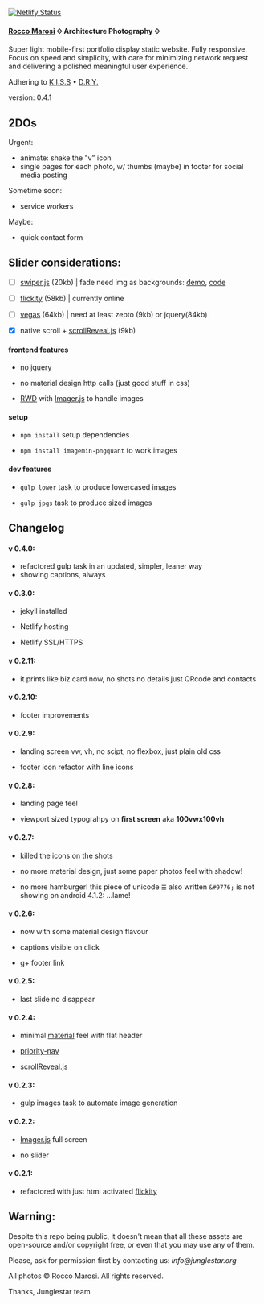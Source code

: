 [![Netlify Status](https://api.netlify.com/api/v1/badges/33190688-afc3-41c7-8c7a-ae8677c49ddd/deploy-status)](https://app.netlify.com/sites/roccomarosi/deploys)

#### [Rocco Marosi](http://roccomarosi.com) ⟐ Architecture Photography ⟐

Super light mobile-first portfolio display static website. Fully responsive. Focus on speed and simplicity, with care for minimizing network request and delivering a polished meaningful user experience.

Adhering to [K.I.S.S](https://en.wikipedia.org/wiki/KISS_principle) • [D.R.Y.](https://en.wikipedia.org/wiki/Don%27t_repeat_yourself)

version: 0.4.1

## 2DOs

Urgent:

- animate: shake the "v" icon
- single pages for each photo, w/ thumbs (maybe) in footer for social media posting

Sometime soon:

- service workers

Maybe:

- quick contact form


## Slider considerations:

- [ ] [swiper.js](http://www.idangero.us/swiper/) (20kb) | fade need img as backgrounds: [demo](http://www.idangero.us/swiper/demos/16-effect-fade.html), [code](https://github.com/nolimits4web/Swiper/blob/master/demos/16-effect-fade.html)

- [ ] [flickity](http://flickity.metafizzy.co/) (58kb) | currently online

- [ ] [vegas](https://github.com/jaysalvat/vegas) (64kb) | need at least zepto (9kb) or jquery(84kb)

- [X] native scroll + [scrollReveal.js](https://github.com/jlmakes/scrollReveal.js/tree/master) (9kb)


#### frontend features

- no jquery

- no material design http calls (just good stuff in css)

- [RWD](https://en.wikipedia.org/wiki/Responsive_web_design) with [Imager.js](https://github.com/BBC-News/Imager.js/) to handle images

#### setup

- `npm install` setup dependencies

- `npm install imagemin-pngquant` to work images

#### dev features

- `gulp lower` task to produce lowercased images

- `gulp jpgs` task to produce sized images


## Changelog

#### v 0.4.0:

- refactored gulp task in an updated, simpler, leaner way
- showing captions, always

#### v 0.3.0:

- jekyll installed

- Netlify hosting

- Netlify SSL/HTTPS

#### v 0.2.11:

- it prints like biz card now, no shots no details just QRcode and contacts

#### v 0.2.10:

- footer improvements

#### v 0.2.9:

- landing screen vw, vh, no scipt, no flexbox, just plain old css

- footer icon refactor with line icons

#### v 0.2.8:

- landing page feel

- viewport sized typograhpy on **first screen** aka **100vwx100vh**

#### v 0.2.7:

- killed the icons on the shots

- no more material design, just some paper photos feel with shadow!

- no more hamburger! this piece of unicode `☰` also written `&#9776;` is not showing on android 4.1.2:  ...lame!

#### v 0.2.6:

- now with some material design flavour

- captions visible on click

- g+ footer link

#### v 0.2.5:

- last slide no disappear

#### v 0.2.4:

- minimal [material](https://github.com/google/material-design-lite) feel with flat header

- [priority-nav](https://github.com/gijsroge/priority-navigation)

- [scrollReveal.js](https://github.com/jlmakes/scrollReveal.js/tree/master)

#### v 0.2.3:

- gulp images task to automate image generation

#### v 0.2.2:

 - [Imager.js](https://github.com/BBC-News/Imager.js) full screen

 - no slider

#### v 0.2.1:

- refactored with just html activated [flickity](http://flickity.metafizzy.co/)



## Warning:

Despite this repo being public, it doesn't mean that all these assets are open-source and/or copyright free, or even that you may use any of them.

Please, ask for permission first by contacting us: _info@junglestar.org_

All photos © Rocco Marosi. All rights reserved.

Thanks, Junglestar team

